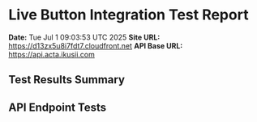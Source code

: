 # Live Button Integration Test Report

**Date:** Tue Jul 1 09:03:53 UTC 2025
**Site URL:** https://d13zx5u8i7fdt7.cloudfront.net
**API Base URL:** https://api.acta.ikusii.com

## Test Results Summary

## API Endpoint Tests
